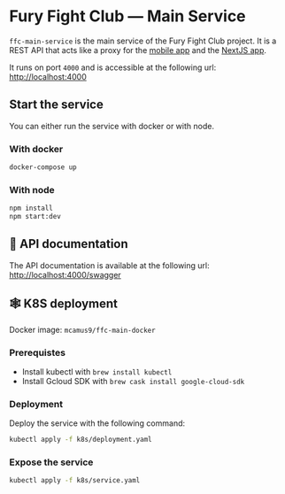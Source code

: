 # Fury Fight Club — Main Service
`ffc-main-service` is the main service of the Fury Fight Club project. It is a REST API that acts like a proxy for the [mobile app](https://github.com/Fur-Fight-Club/ffc-mobile-app) and the [NextJS app](https://github.com/Fur-Fight-Club/ffc-web-app).

It runs on port `4000` and is accessible at the following url: [http://localhost:4000](http://localhost:4000)



## Start the service

You can either run the service with docker or with node.

### With docker

```bash
docker-compose up
```

### With node

```bash
npm install
npm start:dev
```

## 📝 API documentation

The API documentation is available at the following url: [http://localhost:4000/swagger](http://localhost:4000/swagger)

## 🕸️ K8S deployment

Docker image: `mcamus9/ffc-main-docker`


### Prerequistes
- Install kubectl with `brew install kubectl`
- Install Gcloud SDK with `brew cask install google-cloud-sdk`

### Deployment

Deploy the service with the following command:
```bash
kubectl apply -f k8s/deployment.yaml
```

### Expose the service
```bash
kubectl apply -f k8s/service.yaml
```